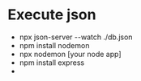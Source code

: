 # Execute json
- npx json-server --watch ./db.json
- npm install nodemon
- npx nodemon [your node app]
- npm install express
- 